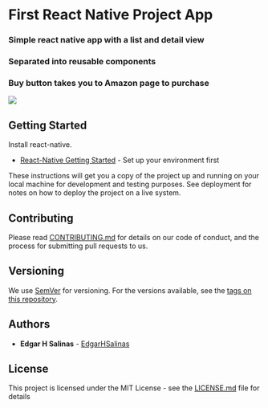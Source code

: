 # First React Native Project App

### Simple react native app with a list and detail view

### Separated into reusable components 

### Buy button takes you to Amazon page to purchase


![](https://github.com/EdgarHSalinas/albums/blob/master/albums.gif)

## Getting Started

Install react-native.

* [React-Native Getting Started](https://facebook.github.io/react-native/docs/getting-started.html) - Set up your environment first

These instructions will get you a copy of the project up and running on your local machine for development and testing purposes. See deployment for notes on how to deploy the project on a live system.


## Contributing

Please read [CONTRIBUTING.md](https://github.com/EdgarHSalinas/albums/blob/master/CONTRIBUTING.md) for details on our code of conduct, and the process for submitting pull requests to us.

## Versioning

We use [SemVer](http://semver.org/) for versioning. For the versions available, see the [tags on this repository](https://github.com/your/project/tags). 

## Authors

* **Edgar H Salinas**  - [EdgarHSalinas](https://github.com/EdgarHSalinas)

## License

This project is licensed under the MIT License - see the [LICENSE.md](LICENSE.md) file for details



